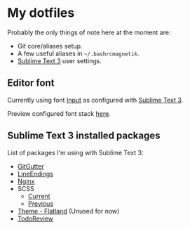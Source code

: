 # My dotfiles

Probably the only things of note here at the moment are:
- Git core/aliases setup.
- A few useful aliases in `~/.bashrcmagnetik`.
- [Sublime Text 3](https://www.sublimetext.com/3) user settings.

## Editor font
Currently using font [Input](http://input.fontbureau.com/) as configured with [Sublime Text 3](.config/sublime-text-3/Packages/User/Preferences.sublime-settings#L51-L52).

Preview configured font stack [here](http://input.fontbureau.com/preview/?size=14&language=python&theme=solarized-dark&family=InputMono&width=200&weight=400&line-height=1.1&a=0&g=0&i=0&l=0&zero=0&asterisk=0&braces=0&preset=default&customize=please).

## Sublime Text 3 installed packages
List of packages I'm using with Sublime Text 3:
- [GitGutter](https://github.com/jisaacks/GitGutter)
- [LineEndings](https://github.com/titoBouzout/LineEndings)
- [Nginx](https://github.com/brandonwamboldt/sublime-nginx)
- SCSS
	- [Current](https://github.com/P233/Syntax-highlighting-for-Sass/tree/3.0)
	- [Previous](https://github.com/MarioRicalde/SCSS.tmbundle/tree/SublimeText2)
- [Theme - Flatland](https://github.com/thinkpixellab/flatland) (Unused for now)
- [TodoReview](https://github.com/jonathandelgado/SublimeTodoReview)
